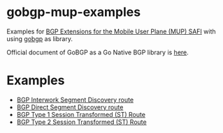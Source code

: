 # gobgp-mup-examples

Examples for [BGP Extensions for the Mobile User Plane (MUP) SAFI](https://www.ietf.org/archive/id/draft-mpmz-bess-mup-safi-03.html) with using [gobgp](https://github.com/osrg/gobgp) as library.

Official document of GoBGP as a Go Native BGP library is [here](https://github.com/osrg/gobgp/blob/master/docs/sources/lib.md).

# Examples

- [BGP Interwork Segment Discovery route](https://github.com/higebu/gobgp-mup-examples/blob/master/interwork_segment_discovery_route/main.go)
- [BGP Direct Segment Discovery route](https://github.com/higebu/gobgp-mup-examples/blob/master/direct_segment_discovery_route/main.go)
- [BGP Type 1 Session Transformed (ST) Route](https://github.com/higebu/gobgp-mup-examples/blob/master/type_1_session_transformed_route/main.go)
- [BGP Type 2 Session Transformed (ST) Route](https://github.com/higebu/gobgp-mup-examples/blob/master/type_2_session_transformed_route/main.go)
